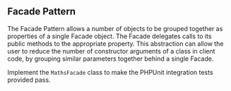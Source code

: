 Facade Pattern
--------------

The Facade Pattern allows a number of objects to be grouped together as properties of a single Facade object.  The
Facade delegates calls to its public methods to the appropriate property.  This abstraction can allow the user to reduce
the number of constructor arguments of a class in client code, by grouping similar parameters together behind a single
Facade.

Implement the `MathsFacade` class to make the PHPUnit integration tests provided pass.
